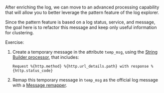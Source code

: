 After enriching the log, we can move to an advanced processing capability that will allow you to better leverage the pattern feature of the log explorer.

Since the pattern feature is based on a log status, service, and message, the goal here is to refactor this message and keep only useful information for clustering.

Exercise:

1. Create a temporary message in the attribute `temp_msg`, using the [String Builder processor](https://docs.datadoghq.com/logs/processing/processors/#string-builder-processor), that includes:

    `Request %{http.method} %{http.url_details.path} with response %{http.status_code}`

2. Remap this temporary message in `temp_msg` as the official log message with a [Message remapper](https://docs.datadoghq.com/logs/processing/processors/#log-message-remapper).
